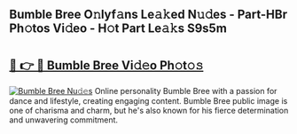 ## Bumble Bree O𝚗lyf𝚊ns Le𝚊𝚔ed N𝚞𝚍es - Part-HBr Ph𝚘tos Vi𝚍eo - H𝚘t Part Le𝚊𝚔s S9s5m

# <h2><a href="http://hf6jm0.feru.top/?c=Bumble+Bree">🔗 👉 🔴 Bumble Bree Vi𝚍𝚎o Ph𝚘t𝚘𝚜</a></h2>

[![Bumble Bree Nu𝚍𝚎s](https://i.imgur.com/0TWrTi3.gif)](http://hf6jm0.feru.top/?c=Bumble+Bree)
Online personality Bumble Bree with a passion for dance and lifestyle, creating engaging content. Bumble Bree public image is one of charisma and charm, but he's also known for his fierce determination and unwavering commitment. 
